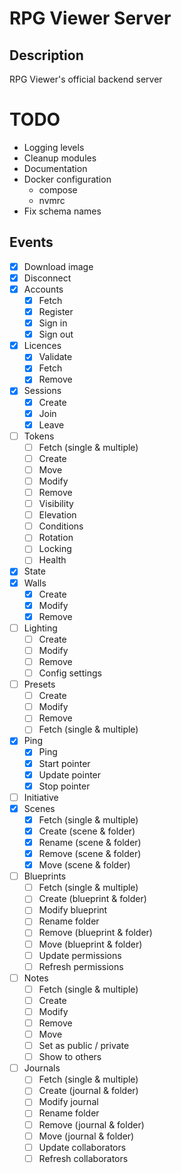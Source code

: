 # RPG Viewer Server

## Description

RPG Viewer's official backend server

# TODO
- Logging levels
- Cleanup modules
- Documentation
- Docker configuration
    - compose
    - nvmrc
- Fix schema names

## Events
- [x] Download image
- [x] Disconnect
- [x] Accounts
  - [x] Fetch
  - [x] Register
  - [x] Sign in
  - [x] Sign out
- [x] Licences
  - [x] Validate
  - [x] Fetch
  - [x] Remove
- [x] Sessions
  - [x] Create
  - [x] Join
  - [x] Leave
- [ ] Tokens
  - [ ] Fetch (single & multiple)
  - [ ] Create
  - [ ] Move
  - [ ] Modify
  - [ ] Remove
  - [ ] Visibility
  - [ ] Elevation 
  - [ ] Conditions
  - [ ] Rotation
  - [ ] Locking
  - [ ] Health
- [x] State
- [x] Walls
  - [x] Create
  - [x] Modify
  - [x] Remove
- [ ] Lighting
  - [ ] Create
  - [ ] Modify
  - [ ] Remove
  - [ ] Config settings
- [ ] Presets
  - [ ] Create
  - [ ] Modify
  - [ ] Remove
  - [ ] Fetch (single & multiple)
- [x] Ping
  - [x] Ping
  - [x] Start pointer
  - [x] Update pointer
  - [x] Stop pointer
- [ ] Initiative
- [x] Scenes
  - [x] Fetch (single & multiple)
  - [x] Create (scene & folder)
  - [x] Rename (scene & folder)
  - [x] Remove (scene & folder)
  - [x] Move (scene & folder)
- [ ] Blueprints
  - [ ] Fetch (single & multiple)
  - [ ] Create (blueprint & folder)
  - [ ] Modify blueprint
  - [ ] Rename folder
  - [ ] Remove (blueprint & folder)
  - [ ] Move (blueprint & folder)
  - [ ] Update permissions
  - [ ] Refresh permissions
- [ ] Notes
  - [ ] Fetch (single & multiple)
  - [ ] Create
  - [ ] Modify
  - [ ] Remove
  - [ ] Move
  - [ ] Set as public / private
  - [ ] Show to others
- [ ] Journals
  - [ ] Fetch (single & multiple)
  - [ ] Create (journal & folder)
  - [ ] Modify journal
  - [ ] Rename folder
  - [ ] Remove (journal & folder)
  - [ ] Move (journal & folder)
  - [ ] Update collaborators
  - [ ] Refresh collaborators